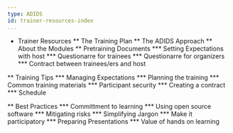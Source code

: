 ```yaml
---
type: ADIDS
id: trainer-resources-index
...
```


* Trainer Resources
** The Training Plan
** The ADIDS Approach
** About the Modules
** Pretraining Documents
*** Setting Expectations with host
*** Questionarre for trainees
*** Questionarre for organizers
*** Contract between trainees/ers and host

** Training Tips
*** Managing Expectations
*** Planning the training
*** Common training materials
*** Participant security
*** Creating a contract
*** Schedule

** Best Practices
*** Committment to learning
*** Using open source software 
*** Mitigating risks
*** Simplifying Jargon
*** Make it participatory
*** Preparing Presentations
*** Value of hands on learning
